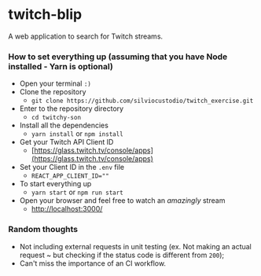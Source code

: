 # twitch-blip

A  web application to search for Twitch streams.

### How to set everything up (assuming that you have Node installed - Yarn is optional)

- Open your terminal `:)`
- Clone the repository
  - `git clone https://github.com/silviocustodio/twitch_exercise.git`
- Enter to the repository directory
  - `cd twitchy-son`
- Install all the dependencies
  - `yarn install` or `npm install`
- Get your Twitch API Client ID
  - [https://glass.twitch.tv/console/apps](https://glass.twitch.tv/console/apps)
- Set your Client ID in the `.env` file
  - `REACT_APP_CLIENT_ID=""`
- To start everything up
  - `yarn start` or `npm run start`
- Open your browser and feel free to watch an _amazingly_ stream
  - [http://localhost:3000/](http://localhost:3000/)

### Random thoughts

- Not including external requests in unit testing (ex. Not making an actual request ~ but checking if the status code is different from `200`);
- Can't miss the importance of an CI workflow.

